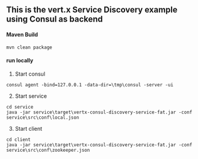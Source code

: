 ## This is the vert.x Service Discovery example using Consul as backend

#### Maven Build

```
mvn clean package
```

#### run locally
1. Start consul
```
consul agent -bind=127.0.0.1 -data-dir=\tmp\consul -server -ui
```
2. Start service
```
cd service
java -jar service\target\vertx-consul-discovery-service-fat.jar -conf service\src\conf\local.json
```
3. Start client
```
cd client
java -jar service\target\vertx-consul-discovery-service-fat.jar -conf service\src\conf\zookeeper.json
```
